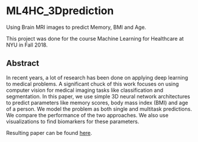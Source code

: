 # ML4HC_3Dprediction
Using Brain MRI images to predict Memory, BMI and Age.

This project was done for the course Machine Learning for Healthcare at NYU in Fall 2018.

## Abstract
In recent years, a lot of research has been done
on applying deep learning to medical problems.
A significant chuck of this work focuses on using
computer vision for medical imaging tasks
like classification and segmentation. In this paper,
we use simple 3D neural network architectures
to predict parameters like memory scores, body
mass index (BMI) and age of a person. We model
the problem as both single and multitask predictions.
We compare the performance of the two
approaches. We also use visualizations to find
biomarkers for these parameters.

Resulting paper can be found [here](https://github.com/infinite-pursuits/ML4HC_3Dprediction/blob/master/Chhavi_Yadav_MLHC.pdf).

